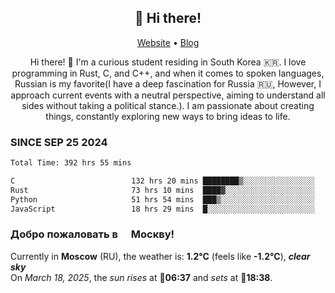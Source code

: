 <h2 align="center">👋 Hi there!</h2>
<p align="center">
  <a href="https://urdekcah.ru">Website</a> •
  <a href="https://urdekcah.blog">Blog</a>
</p>

<p align="center">
  Hi there! 👋 I'm a curious student residing in South Korea 🇰🇷. I love programming in Rust, C, and C++, and when it comes to spoken languages, Russian is my favorite(I have a deep fascination for Russia 🇷🇺, However, I approach current events with a neutral perspective, aiming to understand all sides without taking a political stance.). I am passionate about creating things, constantly exploring new ways to bring ideas to life.
</p>

### SINCE SEP 25 2024
<!--START_SECTION:waka-->
<!--LAST_WAKA_UPDATE:2025-03-17 18:28:52-->
```txt
Total Time: 392 hrs 55 mins

C                          132 hrs 20 mins ████████▒░░░░░░░░░░░░░░░░   32.78 %
Rust                       73 hrs 10 mins  ████▓░░░░░░░░░░░░░░░░░░░░   18.12 %
Python                     51 hrs 54 mins  ███▒░░░░░░░░░░░░░░░░░░░░░   12.86 %
JavaScript                 18 hrs 29 mins  █░░░░░░░░░░░░░░░░░░░░░░░░   04.58 %
```
<!--END_SECTION:waka-->

<h3>Добро пожаловать в <img src="https://cdn-icons-png.flaticon.com/512/197/197408.png" width="13"/> Москву!</h3>

<!--START_SECTION:weather:moscow-->
<!--LAST_WEATHER_UPDATE:2025-03-18 09:24:27-->
Currently in **Moscow** (RU), the weather is: **1.2°C** (feels like **-1.2°C**), ***clear sky***<br/>
On *March 18, 2025*, the *sun rises* at 🌅**06:37** and *sets* at 🌇**18:38**.
<!--END_SECTION:weather-->
